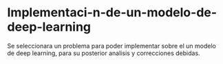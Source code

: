 # Implementaci-n-de-un-modelo-de-deep-learning
Se seleccionara un problema para poder implementar sobre el un modelo de deep learning, para su posterior analisis y correcciones debidas.
